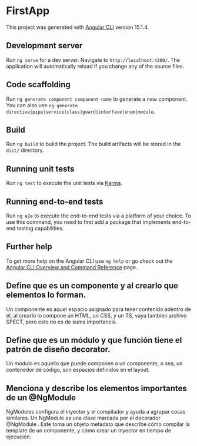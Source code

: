 # FirstApp

This project was generated with [Angular CLI](https://github.com/angular/angular-cli) version 15.1.4.

## Development server

Run `ng serve` for a dev server. Navigate to `http://localhost:4200/`. The application will automatically reload if you change any of the source files.

## Code scaffolding

Run `ng generate component component-name` to generate a new component. You can also use `ng generate directive|pipe|service|class|guard|interface|enum|module`.

## Build

Run `ng build` to build the project. The build artifacts will be stored in the `dist/` directory.

## Running unit tests

Run `ng test` to execute the unit tests via [Karma](https://karma-runner.github.io).

## Running end-to-end tests

Run `ng e2e` to execute the end-to-end tests via a platform of your choice. To use this command, you need to first add a package that implements end-to-end testing capabilities.

## Further help

To get more help on the Angular CLI use `ng help` or go check out the [Angular CLI Overview and Command Reference](https://angular.io/cli) page.

## Define que es un componente y al crearlo que elementos lo forman.

Un componente es aquel espacio asignado para tener contenido adentro de el, al crearlo lo compone un HTML, un CSS, y un TS, vaya tambien archivo SPECT, pero este no es de suma importancia.

## Define que es un módulo y que función tiene el patrón de diseño decorator.

Un módulo es aquello que puede componen a un componente,  o sea, un contenedor de código, son espacios definidos en el layout.

## Menciona y describe los elementos importantes de un @NgModule

NgModules configura el inyector y el compilador y ayuda a agrupar cosas similares. Un NgModule es una clase marcada por el decorador @NgModule . Este toma un objeto metadato que describe cómo compilar la template de un componente, y cómo crear un inyector en tiempo de ejecución.



